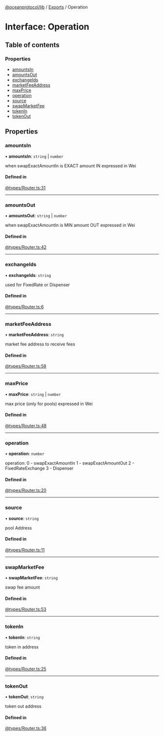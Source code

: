[@oceanprotocol/lib](../README.md) / [Exports](../modules.md) / Operation

# Interface: Operation

## Table of contents

### Properties

- [amountsIn](Operation.md#amountsin)
- [amountsOut](Operation.md#amountsout)
- [exchangeIds](Operation.md#exchangeids)
- [marketFeeAddress](Operation.md#marketfeeaddress)
- [maxPrice](Operation.md#maxprice)
- [operation](Operation.md#operation)
- [source](Operation.md#source)
- [swapMarketFee](Operation.md#swapmarketfee)
- [tokenIn](Operation.md#tokenin)
- [tokenOut](Operation.md#tokenout)

## Properties

### amountsIn

• **amountsIn**: `string` \| `number`

when swapExactAmountIn is EXACT amount IN
expressed in Wei

#### Defined in

[@types/Router.ts:31](https://github.com/oceanprotocol/ocean.js/blob/c99bc5c6/src/@types/Router.ts#L31)

___

### amountsOut

• **amountsOut**: `string` \| `number`

when swapExactAmountIn is MIN amount OUT
expressed in Wei

#### Defined in

[@types/Router.ts:42](https://github.com/oceanprotocol/ocean.js/blob/c99bc5c6/src/@types/Router.ts#L42)

___

### exchangeIds

• **exchangeIds**: `string`

used for FixedRate or Dispenser

#### Defined in

[@types/Router.ts:6](https://github.com/oceanprotocol/ocean.js/blob/c99bc5c6/src/@types/Router.ts#L6)

___

### marketFeeAddress

• **marketFeeAddress**: `string`

market fee address to receive fees

#### Defined in

[@types/Router.ts:58](https://github.com/oceanprotocol/ocean.js/blob/c99bc5c6/src/@types/Router.ts#L58)

___

### maxPrice

• **maxPrice**: `string` \| `number`

max price (only for pools)
expressed in Wei

#### Defined in

[@types/Router.ts:48](https://github.com/oceanprotocol/ocean.js/blob/c99bc5c6/src/@types/Router.ts#L48)

___

### operation

• **operation**: `number`

operation:
0 - swapExactAmountIn
1 - swapExactAmountOut
2 - FixedRateExchange
3 - Dispenser

#### Defined in

[@types/Router.ts:20](https://github.com/oceanprotocol/ocean.js/blob/c99bc5c6/src/@types/Router.ts#L20)

___

### source

• **source**: `string`

pool Address

#### Defined in

[@types/Router.ts:11](https://github.com/oceanprotocol/ocean.js/blob/c99bc5c6/src/@types/Router.ts#L11)

___

### swapMarketFee

• **swapMarketFee**: `string`

swap fee amount

#### Defined in

[@types/Router.ts:53](https://github.com/oceanprotocol/ocean.js/blob/c99bc5c6/src/@types/Router.ts#L53)

___

### tokenIn

• **tokenIn**: `string`

token in address

#### Defined in

[@types/Router.ts:25](https://github.com/oceanprotocol/ocean.js/blob/c99bc5c6/src/@types/Router.ts#L25)

___

### tokenOut

• **tokenOut**: `string`

token out address

#### Defined in

[@types/Router.ts:36](https://github.com/oceanprotocol/ocean.js/blob/c99bc5c6/src/@types/Router.ts#L36)
